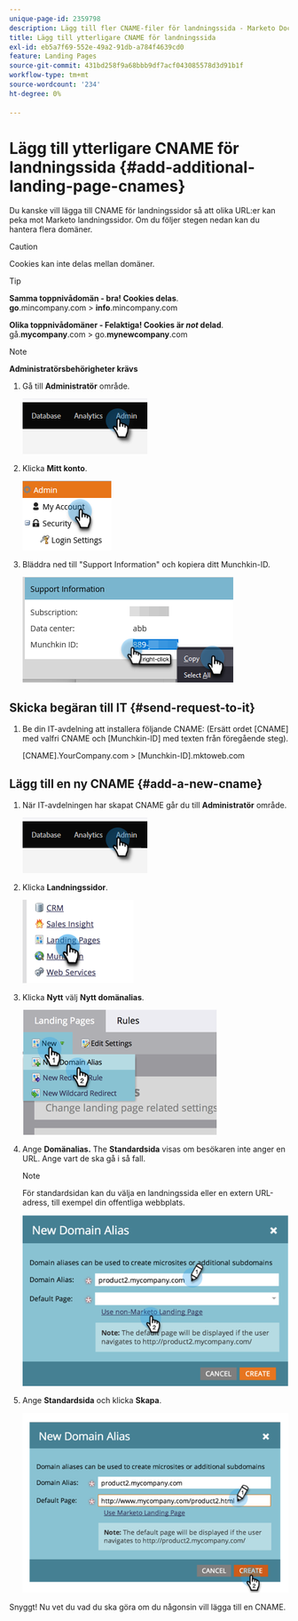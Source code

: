 ```yaml
---
unique-page-id: 2359798
description: Lägg till fler CNAME-filer för landningssida - Marketo Docs - produktdokumentation
title: Lägg till ytterligare CNAME för landningssida
exl-id: eb5a7f69-552e-49a2-91db-a784f4639cd0
feature: Landing Pages
source-git-commit: 431bd258f9a68bbb9df7acf043085578d3d91b1f
workflow-type: tm+mt
source-wordcount: '234'
ht-degree: 0%

---
```


# Lägg till ytterligare CNAME för landningssida {#add-additional-landing-page-cnames}

Du kanske vill lägga till CNAME för landningssidor så att olika URL:er kan peka mot Marketo landningssidor. Om du följer stegen nedan kan du hantera flera domäner.

>[!CAUTION]
>
>Cookies kan inte delas mellan domäner.

>[!TIP]
>
>**Samma toppnivådomän - bra! Cookies delas**.<br/> **go**.mincompany.com > **info**.mincompany.com
>
>**Olika toppnivådomäner - Felaktiga! Cookies är _not_ delad**.<br/> gå.**mycompany**.com > go.**mynewcompany**.com

>[!NOTE]
>
>**Administratörsbehörigheter krävs**

1. Gå till **Administratör** område.

   ![](assets/add-additional-landing-page-cnames-1.png)

1. Klicka **Mitt konto**.

   ![](assets/add-additional-landing-page-cnames-2.png)

1. Bläddra ned till &quot;Support Information&quot; och kopiera ditt Munchkin-ID.

   ![](assets/add-additional-landing-page-cnames-3.png)

## Skicka begäran till IT {#send-request-to-it}

1. Be din IT-avdelning att installera följande CNAME: (Ersätt ordet [CNAME] med valfri CNAME och [Munchkin-ID] med texten från föregående steg).

   [CNAME].YourCompany.com > [Munchkin-ID].mktoweb.com

## Lägg till en ny CNAME {#add-a-new-cname}

1. När IT-avdelningen har skapat CNAME går du till **Administratör** område.

   ![](assets/add-additional-landing-page-cnames-4.png)

1. Klicka **Landningssidor**.

   ![](assets/add-additional-landing-page-cnames-5.png)

1. Klicka **Nytt** välj **Nytt domänalias**.

   ![](assets/add-additional-landing-page-cnames-6.png)

1. Ange **Domänalias.** The **Standardsida** visas om besökaren inte anger en URL. Ange vart de ska gå i så fall.

   >[!NOTE]
   >
   >För standardsidan kan du välja en landningssida eller en extern URL-adress, till exempel din offentliga webbplats.

   ![](assets/add-additional-landing-page-cnames-7.png)

1. Ange **Standardsida** och klicka **Skapa**.

   ![](assets/add-additional-landing-page-cnames-8.png)

Snyggt! Nu vet du vad du ska göra om du någonsin vill lägga till en CNAME.
